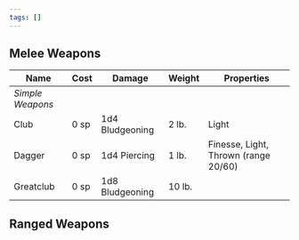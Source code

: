```yaml
---
tags: []
---
```


## Melee Weapons
| Name             | Cost | Damage          | Weight | Properties                           |
| ---------------- | ---- | --------------- | ------ | ------------------------------------ |
| *Simple Weapons* |      |                 |        |                                      |
| Club             | 0 sp | 1d4 Bludgeoning | 2 lb.  | Light                                |
| Dagger           | 0 sp | 1d4 Piercing    | 1 lb.  | Finesse, Light, Thrown (range 20/60) |
| Greatclub        | 0 sp | 1d8 Bludgeoning | 10 lb. |                                      |

## Ranged Weapons




